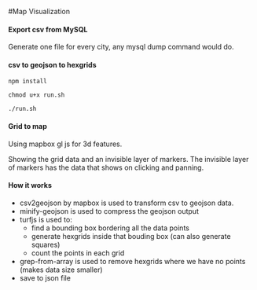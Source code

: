 #Map Visualization


#### Export csv from MySQL

Generate one file for every city, any mysql dump command would do.


#### csv to geojson to hexgrids

`npm install`

`chmod u+x run.sh`

`./run.sh`

#### Grid to map

Using mapbox gl js for 3d features.

Showing the grid data and an invisible layer of markers. The invisible layer of markers has the data that shows on clicking and panning.


#### How it works

- csv2geojson by mapbox is used to transform csv to  geojson data.
- minify-geojson is used to compress the geojson output
- turfjs is used to:
	- find a bounding box bordering all the data points
	- generate hexgrids inside that bouding box (can also generate squares)
	- count the points in each grid
- grep-from-array is used to remove hexgrids where we have no points (makes data size smaller)
- save to json file 


<!-- `minify-geojson -k "$f.geojson"`



 -->